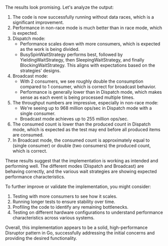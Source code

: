 The results look promising. Let's analyze the output:

1. The code is now successfully running without data races, which is a significant improvement.
2. Performance in non-race mode is much better than in race mode, which is expected.
3. Dispatch mode:
   - Performance scales down with more consumers, which is expected as the work is being divided.
   - BusySpinWaitStrategy performs best, followed by YieldingWaitStrategy, then SleepingWaitStrategy, and finally BlockingWaitStrategy. This aligns with expectations based on the strategies' designs.
4. Broadcast mode:
   - With 2 consumers, we see roughly double the consumption compared to 1 consumer, which is correct for broadcast behavior.
   - Performance is generally lower than in Dispatch mode, which makes sense as each event is being processed multiple times.
5. The throughput numbers are impressive, especially in non-race mode:
   - We're seeing up to 968 million ops/sec in Dispatch mode with a single consumer.
   - Broadcast mode achieves up to 255 million ops/sec.
6. The consumed count is lower than the produced count in Dispatch mode, which is expected as the test may end before all produced items are consumed.
7. In Broadcast mode, the consumed count is approximately equal to (single consumer) or double (two consumers) the produced count, which is correct.

These results suggest that the implementation is working as intended and performing well. The different modes (Dispatch and Broadcast) are behaving correctly, and the various wait strategies are showing expected performance characteristics.

To further improve or validate the implementation, you might consider:

1. Testing with more consumers to see how it scales.
2. Running longer tests to ensure stability over time.
3. Profiling the code to identify any remaining bottlenecks.
4. Testing on different hardware configurations to understand performance characteristics across various systems.

Overall, this implementation appears to be a solid, high-performance Disruptor pattern in Go, successfully addressing the initial concerns and providing the desired functionality.


